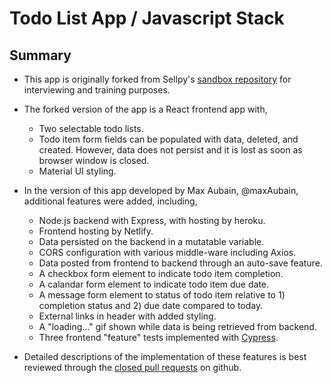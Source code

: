 # Todo List App / Javascript Stack

## Summary

- This app is originally forked from Sellpy's [sandbox repository](https://github.com/sellpy/fullstack-sandbox) for interviewing and training purposes.
- The forked version of the app is a React frontend app with,

  - Two selectable todo lists.
  - Todo item form fields can be populated with data, deleted, and created. However, data does not persist and it is lost as soon as browser window is closed.
  - Material UI styling.

- In the version of this app developed by Max Aubain, @maxAubain, additional features were added, including,

  - Node.js backend with Express, with hosting by heroku.
  - Frontend hosting by Netlify.
  - Data persisted on the backend in a mutatable variable.
  - CORS configuration with various middle-ware including Axios.
  - Data posted from frontend to backend through an auto-save feature.
  - A checkbox form element to indicate todo item completion.
  - A calandar form element to indicate todo item due date.
  - A message form element to status of todo item relative to 1) completion status and 2) due date compared to today.
  - External links in header with added styling.
  - A "loading..." gif shown while data is being retrieved from backend.
  - Three frontend "feature" tests implemented with [Cypress](https://www.cypress.io/).

- Detailed descriptions of the implementation of these features is best reviewed through the [closed pull requests](https://github.com/maxAubain/todo_javascript_stack/pulls?q=is%3Apr+is%3Aclosed) on github.
